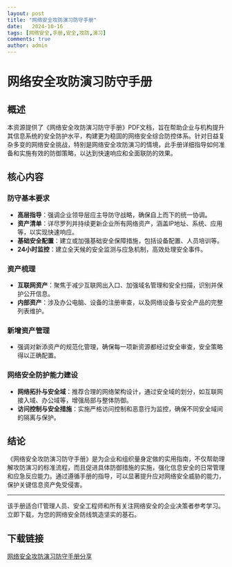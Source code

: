 ```yaml
---
layout: post
title: "网络安全攻防演习防守手册"
date:   2024-10-16
tags: [网络安全,手册,安全,攻防,演习]
comments: true
author: admin
---
```

# 网络安全攻防演习防守手册

## 概述

本资源提供了《网络安全攻防演习防守手册》PDF文档，旨在帮助企业与机构提升其信息系统的安全防护水平，构建更为稳固的网络安全综合防控体系。针对日益复杂多变的网络安全挑战，特别是网络安全攻防演习的情境，此手册详细指导如何准备和实施有效的防御策略，以达到快速响应和全面联防的效果。

## 核心内容

### 防守基本要求

- **高层指导**：强调企业领导层应主导防守战略，确保自上而下的统一协调。
- **资产清单**：详尽罗列并持续更新企业所有网络资产，涵盖IP地址、系统、应用等，以实现快速响应。
- **基础安全配置**：建立或加强基础安全保障措施，包括设备配置、人员培训等。
- **24小时监控**：建立全天候的安全监测与应急机制，高效处理安全事件。

### 资产梳理

- **互联网资产**：聚焦于减少互联网出入口、加强域名管理和安全扫描，识别并保护公开信息。
- **内部资产**：涉及办公电脑、设备的注册审查，以及网络设备与安全产品的完整列表维护。

### 新增资产管理

- 强调对新添资产的规范化管理，确保每一项新资源都经过安全审查，安全策略得以正确配置。

### 网络安全防护能力建设

- **网络拓扑与安全域**：推荐合理的网络架构设计，通过安全域的划分，如互联网接入域、办公域等，增强局部与整体防御。
- **访问控制与安全措施**：实施严格访问控制和恶意行为监控，确保不同安全域间的隔离与保护。

## 结论

《网络安全攻防演习防守手册》是为企业和组织量身定做的实用指南，不仅帮助理解攻防演习的标准流程，而且促进具体防御措施的实施，强化信息安全的日常管理和应急反应能力。通过遵循手册的指导，可以显著提升应对网络安全威胁的能力，保护关键信息资产免受侵害。

---

该手册适合IT管理人员、安全工程师和所有关注网络安全的企业决策者参考学习。立即下载，为您的网络安全防线筑造坚实的基石。

## 下载链接

[网络安全攻防演习防守手册分享](https://pan.quark.cn/s/42be0310b36e)
